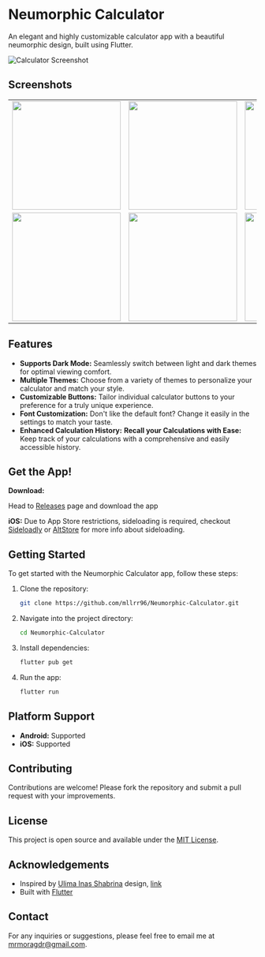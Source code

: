# Neumorphic Calculator

An elegant and highly customizable calculator app with a beautiful neumorphic design, built using Flutter.

![Calculator Screenshot](https://cdn.dribbble.com/users/2986824/screenshots/14757121/media/7754c4eac87d79773937886400d0d95d.png)

## Screenshots
<div style="text-align: center">
    <table>
        <tr>
            <td style="text-align: center">
                <img src="https://github.com/mllrr96/Neumorphic-Calculator/blob/main/screenshots/1.png" width="220"/>
            </td>            
            <td style="text-align: center">
                <img src="https://github.com/mllrr96/Neumorphic-Calculator/blob/main/screenshots/2.png" width="220"/>
            </td>   
            <td style="text-align: center">
                <img src="https://github.com/mllrr96/Neumorphic-Calculator/blob/main/screenshots/3.png" width="220"/>
            </td>      
        </tr>
        <tr>
            <td style="text-align: center">
                <img src="https://github.com/mllrr96/Neumorphic-Calculator/blob/main/screenshots/4.png" width="220"/>
            </td>               
            <td style="text-align: center">
                <img src="https://github.com/mllrr96/Neumorphic-Calculator/blob/main/screenshots/5.png" width="220"/>
            </td>  
            <td style="text-align: center">
                <img src="https://github.com/mllrr96/Neumorphic-Calculator/blob/main/screenshots/6.png" width="220"/>
            </td>      
        </tr>
    </table>
</div>


## Features

* **Supports Dark Mode:** Seamlessly switch between light and dark themes for optimal viewing comfort.
* **Multiple Themes:** Choose from a variety of themes to personalize your calculator and match your style.
* **Customizable Buttons:** Tailor individual calculator buttons to your preference for a truly unique experience.
* **Font Customization:** Don't like the default font? Change it easily in the settings to match your taste.
* **Enhanced Calculation History:**  **Recall your Calculations with Ease:** Keep track of your calculations with a comprehensive and easily accessible history.

## Get the App!

**Download:**

Head to [Releases](https://github.com/mllrr96/Neumorphic-Calculator/releases) page and download the app

**iOS:** Due to App Store restrictions, sideloading is required, checkout [Sideloadly](https://sideloadly.io/) or [AltStore](https://altstore.io/) for more info about sideloading.





## Getting Started

To get started with the Neumorphic Calculator app, follow these steps:

1. Clone the repository:

   ```bash
   git clone https://github.com/mllrr96/Neumorphic-Calculator.git
   ```

2. Navigate into the project directory:

   ```bash
   cd Neumorphic-Calculator
   ```

3. Install dependencies:

   ```bash
   flutter pub get
   ```

4. Run the app:

   ```bash
   flutter run
   ```


## Platform Support

- **Android:** Supported
- **iOS:** Supported

## Contributing

Contributions are welcome! Please fork the repository and submit a pull request with your improvements.

## License

This project is open source and available under the [MIT License](LICENSE).

## Acknowledgements

- Inspired by [Ulima Inas Shabrina](https://dribbble.com/shabrinaiu) design, [link](https://dribbble.com/shots/14757121-CALCULATOR) 
- Built with [Flutter](https://flutter.dev/)

## Contact

For any inquiries or suggestions, please feel free to email me at [mrmoragdr@gmail.com](mailto:mrmoragdr@gmail.com).
